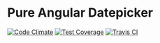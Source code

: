# Pure Angular Datepicker

[![Code Climate](https://codeclimate.com/github/denislins/pa-datepicker/badges/gpa.svg)](https://codeclimate.com/github/denislins/pa-datepicker)
[![Test Coverage](https://codeclimate.com/github/denislins/pa-datepicker/badges/coverage.svg)](https://codeclimate.com/github/denislins/pa-datepicker)
[![Travis CI](https://api.travis-ci.org/idxp/pa-datepicker.svg)](https://travis-ci.org/idxp/pa-datepicker)
